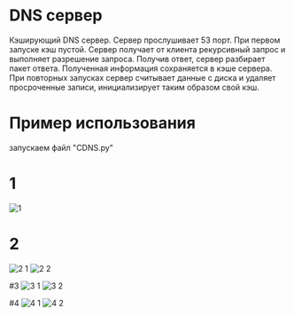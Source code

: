 # DNS сервер
Кэширующий DNS сервер. Сервер прослушивает 53 порт. При первом запуске кэш пустой. Сервер получает от клиента рекурсивный запрос и выполняет разрешение запроса. Получив ответ, сервер разбирает пакет ответа. Полученная информация сохраняется в кэше сервера. При повторных запусках
сервер считывает данные с диска и удаляет просроченные записи, инициализирует таким образом свой кэш.

# Пример использования 
запускаем файл "CDNS.py"

# 1
![1](https://github.com/DenisPyankov/DNS/assets/91528031/0fe95838-3616-477a-bb2d-14bf301b0184)

# 2
![2 1](https://github.com/DenisPyankov/DNS/assets/91528031/4390f9b2-f442-4489-87ba-37775ba6b5c6)
![2 2](https://github.com/DenisPyankov/DNS/assets/91528031/a57a1daa-6d76-4176-8db9-0cb3fdd632e5)

#3
![3 1](https://github.com/DenisPyankov/DNS/assets/91528031/5ac624ce-8bf8-4fdb-bebb-a45b3d091621)
![3 2](https://github.com/DenisPyankov/DNS/assets/91528031/07cac03f-03ba-4ba6-8470-742a5c74cff2)

#4
![4 1](https://github.com/DenisPyankov/DNS/assets/91528031/a2108056-aa17-43cb-8389-60de547c8b02)
![4 2](https://github.com/DenisPyankov/DNS/assets/91528031/c360958a-cc05-4fee-88cd-2873a5221a04)



